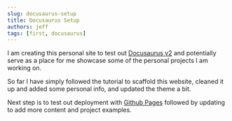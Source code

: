 ```yaml
---
slug: docusaurus-setup
title: Docusaurus Setup
authors: jeff
tags: [first, docusaurus]
---
```


I am creating this personal site to test out [Docusaurus v2](https://v2.docusaurus.io/)
and potentially serve as a place for me showcase some of the personal projects I am working on.

So far I have simply followed the tutorial to scaffold this website, cleaned it up and added some personal info, and updated the theme a bit.

Next step is to test out deployment with [Github Pages](https://docusaurus.io/docs/deployment#deploying-to-github-pages) followed
by updating to add more content and project examples.
